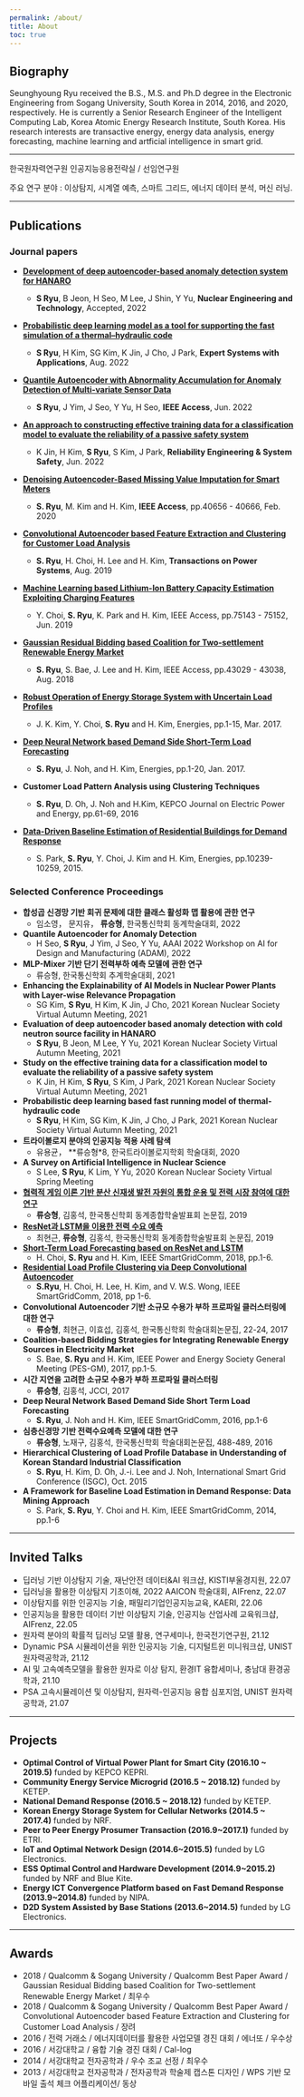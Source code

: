 ```yaml
---
permalink: /about/
title: About
toc: true
---
```


## Biography

Seunghyoung Ryu received the B.S., M.S. and Ph.D degree in the Electronic Engineering from Sogang University, South Korea in 2014, 2016, and 2020, respectively. He is currently a Senior Research Engineer of the Intelligent Computing Lab, Korea Atomic Energy Research Institute, South Korea. 
His research interests are transactive energy, energy data analysis, energy forecasting, machine learning and artficial intelligence in smart grid.

---

한국원자력연구원 인공지능응용전략실 / 선임연구원

주요 연구 분야 : 이상탐지, 시계열 예측, 스마트 그리드, 에너지 데이터 분석, 머신 러닝.

---
## Publications

### Journal papers

- [**Development of deep autoencoder-based anomaly detection system for HANARO**](https://www.sciencedirect.com/science/article/pii/S1738573322004909#)
  - **S Ryu**, B Jeon, H Seo, M Lee, J Shin, Y Yu, **Nuclear Engineering and Technology**, Accepted, 2022

- [**Probabilistic deep learning model as a tool for supporting the fast simulation of a thermal–hydraulic code**](https://www.sciencedirect.com/science/article/pii/S095741742200392X)
  - **S Ryu**, H Kim, SG Kim, K Jin, J Cho, J Park, **Expert Systems with Applications**, Aug. 2022
- [**Quantile Autoencoder with Abnormality Accumulation for Anomaly Detection of Multi-variate Sensor Data**](https://ieeexplore.ieee.org/abstract/document/9810961)
  - **S Ryu**, J Yim, J Seo, Y Yu, H Seo, **IEEE Access**, Jun. 2022
- [**An approach to constructing effective training data for a classification model to evaluate the reliability of a passive safety system**](https://www.sciencedirect.com/science/article/pii/S0951832022001119)
  - K Jin, H Kim, **S Ryu**, S Kim, J Park, **Reliability Engineering & System Safety**, Jun. 2022 
- [**Denoising Autoencoder-Based Missing Value Imputation for Smart Meters**](https://ieeexplore.ieee.org/abstract/document/9016055)
  - **S. Ryu**, M. Kim and H. Kim, **IEEE Access**, pp.40656 - 40666, Feb. 2020 
- [**Convolutional Autoencoder based Feature Extraction and Clustering for Customer Load Analysis**](https://ieeexplore.ieee.org/abstract/document/8807267)
  - **S. Ryu**, H. Choi, H. Lee and H. Kim, **Transactions on Power Systems**, Aug. 2019
- [**Machine Learning based Lithium-Ion Battery Capacity Estimation Exploiting Charging Features**](https://ieeexplore.ieee.org/document/8731962/)
  - Y. Choi, **S. Ryu**, K. Park and H. Kim, IEEE Access, pp.75143 - 75152, Jun. 2019
- [**Gaussian Residual Bidding based Coalition for Two-settlement Renewable Energy Market**](https://ieeexplore.ieee.org/document/8424158/)
  - **S. Ryu**, S. Bae, J. Lee and H. Kim, IEEE Access, pp.43029 - 43038, Aug. 2018
- [**Robust Operation of Energy Storage System with Uncertain Load Profiles**](http://nice.sogang.ac.kr/wordpress/uploads/shortbio/Documents/J31_energies-10-00416_jk_pr.pdf)
  - J. K. Kim, Y. Choi, **S. Ryu** and H. Kim, Energies, pp.1-15, Mar. 2017.

- [**Deep Neural Network based Demand Side Short-Term Load Forecasting**](http://nice.sogang.ac.kr/wordpress/uploads/shortbio/Documents/J30_energies2016_sh_pr.pdf)
  -  **S. Ryu**, J. Noh, and H. Kim, Energies, pp.1-20, Jan. 2017.

- **Customer Load Pattern Analysis using Clustering Techniques**
  - **S. Ryu**, D. Oh, J. Noh and H.Kim,  KEPCO Journal on Electric Power and Energy, pp.61-69, 2016

- [**Data-Driven Baseline Estimation of Residential Buildings for Demand Response**](http://nice.sogang.ac.kr/wordpress/uploads/shortbio/Documents/J21_energies2015.pdf)
  - S. Park, **S. Ryu**, Y. Choi, J. Kim and H. Kim, Energies, pp.10239-10259, 2015.


### Selected Conference Proceedings

- **합성곱 신경망 기반 회귀 문제에 대한 클래스 활성화 맵 활용에 관한 연구**
  - 임소영， 문지유， **류승형**, 한국통신학회 동계학술대회, 2022
- **Quantile Autoencoder for Anomaly Detection**
  - H Seo, **S Ryu**, J Yim, J Seo, Y Yu, AAAI 2022 Workshop on AI for Design and Manufacturing (ADAM), 2022
- **MLP-Mixer 기반 단기 전력부하 예측 모델에 관한 연구**
  - 류승형, 한국통신학회 추계학술대회, 2021
- **Enhancing the Explainability of AI Models in Nuclear Power Plants with Layer-wise Relevance Propagation**
  - SG Kim, **S Ryu**, H Kim, K Jin, J Cho, 2021 Korean Nuclear Society Virtual Autumn Meeting, 2021
- **Evaluation of deep autoencoder based anomaly detection with cold neutron source facility in HANARO**
  - **S Ryu**, B Jeon, M Lee, Y Yu, 2021 Korean Nuclear Society Virtual Autumn Meeting, 2021
- **Study on the effective training data for a classification model to evaluate the reliability of a passive safety system**
  - K Jin, H Kim, **S Ryu**, S Kim, J Park, 2021 Korean Nuclear Society Virtual Autumn Meeting, 2021
- **Probabilistic deep learning based fast running model of thermal-hydraulic code**
  - **S Ryu**, H Kim, SG Kim, K Jin, J Cho, J Park, 2021 Korean Nuclear Society Virtual Autumn Meeting, 2021
- **트라이볼로지 분야의 인공지능 적용 사례 탐색**
  - 유용균， **류승형*8, 한국트라이볼로지학회 학술대회, 2020
- **A Survey on Artificial Intelligence in Nuclear Science**
  - S Lee, **S Ryu**, K Lim, Y Yu, 2020 Korean Nuclear Society Virtual Spring Meeting
- [**협력적 게임 이론 기반 분산 신재생 발전 자원의 통합 운용 및 전력 시장 참여에 대한 연구**](http://www.dbpia.co.kr/journal/articleDetail?nodeId=NODE08003326)
  - **류승형**, 김홍석, 한국통신학회 동계종합학술발표회 논문집, 2019  
- [**ResNet과 LSTM을 이용한 전력 수요 예측**](http://www.dbpia.co.kr/journal/articleDetail?nodeId=NODE08003359)
  - 최현근, **류승형**, 김홍석, 한국통신학회 동계종합학술발표회 논문집, 2019
- [**Short-Term Load Forecasting based on ResNet and LSTM**](https://ieeexplore.ieee.org/abstract/document/8587554/)
  - H. Choi, **S. Ryu** and H. Kim, IEEE SmartGridComm, 2018, pp.1-6.
- [**Residential Load Profile Clustering via Deep Convolutional Autoencoder**](https://ieeexplore.ieee.org/abstract/document/8587454/)
  -  **S.Ryu**, H. Choi, H. Lee, H. Kim, and V. W.S. Wong, IEEE SmartGridComm, 2018, pp 1-6.
- **Convolutional Autoencoder 기반 소규모 수용가 부하 프로파일 클러스터링에 대한 연구**
  -   **류승형**, 최현근, 이효섭, 김홍석, 한국통신학회 학술대회논문집, 22-24, 2017
- **Coalition-based Bidding Strategies for Integrating Renewable Energy Sources in Electricity Market**
  -   S. Bae, **S. Ryu** and H. Kim, IEEE Power and Energy Society General Meeting (PES-GM), 2017, pp.1-5.
- **시간 지연을 고려한 소규모 수용가 부하 프로파일 클러스터링**
  - **류승형**, 김홍석, JCCI, 2017
- **Deep Neural Network Based Demand Side Short Term Load Forecasting**
  - **S. Ryu**, J. Noh and  H. Kim,  IEEE SmartGridComm, 2016, pp.1-6
- **심층신경망 기반 전력수요예측 모델에 대한 연구**
  -  **류승형**, 노재구, 김홍석, 한국통신학회 학술대회논문집, 488-489, 2016
- **Hierarchical Clustering of Load Profile Database in Understanding of Korean Standard Industrial Classification**
  -  **S. Ryu**, H. Kim, D. Oh, J.-i. Lee and J. Noh,  International Smart Grid Conference (ISGC), Oct. 2015
- **A Framework for Baseline Load Estimation in Demand Response: Data Mining Approach**
  -   S. Park, **S. Ryu**, Y. Choi and H. Kim, IEEE SmartGridComm, 2014, pp.1-6
---

## Invited Talks

- 딥러닝 기반 이상탐지 기술, 재난안전 데이터&AI 워크샵, KISTI부울경지원, 22.07
- 딥러닝을 활용한 이상탐지 기초이해, 2022 AAICON 학술대회, AIFrenz, 22.07
- 이상탐지를 위한 인공지능 기술, 패밀리기업인공지능교육, KAERI, 22.06
- 인공지능을 활용한 데이터 기반 이상탐지 기술, 인공지능 산업사례 교육워크샵, AIFrenz, 22.05 
- 원자력 분야의 확률적 딥러닝 모델 활용, 연구세미나, 한국전기연구원, 21.12
- Dynamic PSA 시뮬레이션을 위한 인공지능 기술, 디지털트윈 미니워크샵, UNIST 원자력공학과, 21.12
- AI 및 고속예측모델을 활용한 원자로 이상 탐지, 환경IT 융합세미나, 충남대 환경공학과, 21.10
- PSA 고속시뮬레이션 및 이상탐지, 원자력-인공지능 융합 심포지엄, UNIST 원자력공학과, 21.07

---
## Projects

- **Optimal Control of Virtual Power Plant for Smart City (2016.10 ~ 2019.5)** funded by KEPCO KEPRI.
- **Community Energy Service Microgrid (2016.5 ~ 2018.12)** funded by KETEP.
- **National Demand Response (2016.5 ~ 2018.12)** funded by KETEP.
- **Korean Energy Storage System for Cellular Networks (2014.5 ~ 2017.4)** funded by NRF.
- **Peer to Peer Energy Prosumer Transaction (2016.9~2017.1)** funded by ETRI.
- **IoT and Optimal Network Design (2014.6~2015.5)** funded by LG Electronics.
- **ESS Optimal Control and Hardware Development (2014.9~2015.2)** funded by NRF and Blue Kite.
- **Energy ICT Convergence Platform based on Fast Demand Response (2013.9~2014.8)** funded by NIPA.
- **D2D System Assisted by Base Stations (2013.6~2014.5)** funded by LG Electronics.

---
## Awards

- 2018 / Qualcomm & Sogang University / Qualcomm Best Paper Award / Gaussian Residual Bidding based Coalition for Two-settlement Renewable Energy Market / 최우수
- 2018 / Qualcomm & Sogang University / Qualcomm Best Paper Award / Convolutional Autoencoder based Feature Extraction
and Clustering for Customer Load Analysis / 장려
- 2016 / 전력 거래소 / 에너지데이터를 활용한 사업모델 경진 대회 / 에너또 / 우수상
- 2016 / 서강대학교 / 융합 기술 경진 대회 / Cal-log
- 2014 / 서강대학교 전자공학과 / 우수 조교 선정 / 최우수
- 2013 / 서강대학교 전자공학과 / 전자공학과 학술제 캡스톤 디자인 / WPS 기반 모바일 출석 체크 어플리케이션/ 동상
